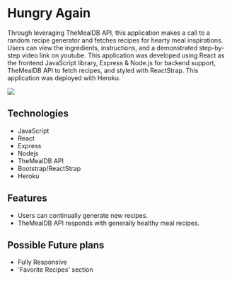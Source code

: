 # Hungry Again
 
 Through leveraging TheMealDB API, this application makes a call to a random recipe generator and fetches recipes for hearty meal inspirations. Users can view the ingredients,   instructions, and a demonstrated step-by-step video link on youtube. This application was developed using React as the frontend JavaScript library, Express & Node.js for backend support, TheMealDB API to fetch recipes, and styled with ReactStrap. This application was deployed with Heroku.
 
![](hungrygif.gif)

## Technologies
* JavaScript
* React
* Express
* Nodejs
* TheMealDB API
* Bootstrap/ReactStrap
* Heroku

## Features
* Users can continually generate new recipes.
* TheMealDB API responds with generally healthy meal recipes.

## Possible Future plans
* Fully Responsive
* 'Favorite Recipes' section



